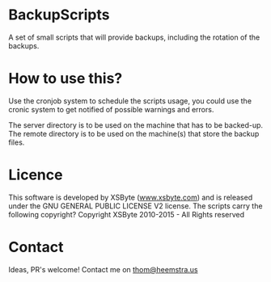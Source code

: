 BackupScripts
=============

A set of small scripts that will provide backups, including the rotation of the backups.

How to use this?
=============
Use the cronjob system to schedule the scripts usage, you could use the cronic system to get notified of possible warnings and errors.

The server directory is to be used on the machine that has to be backed-up.
The remote directory is to be used on the machine(s) that store the backup files.

Licence
=============

This software is developed by XSByte (www.xsbyte.com) and is released under the GNU GENERAL PUBLIC LICENSE V2 license.
The scripts carry the following copyright?
Copyright XSByte 2010-2015 - All Rights reserved

Contact
=============
Ideas, PR's welcome!
Contact me on thom@heemstra.us